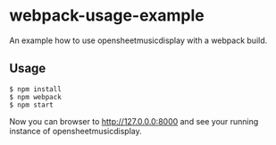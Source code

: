 # webpack-usage-example
An example how to use opensheetmusicdisplay with a webpack build.

## Usage
```
$ npm install
$ npm webpack
$ npm start
```
Now you can browser to http://127.0.0.0:8000 and see your running instance of opensheetmusicdisplay.